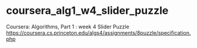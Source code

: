 # coursera_alg1_w4_slider_puzzle
Coursera: Algorithms, Part 1 : week 4 Slider Puzzle https://coursera.cs.princeton.edu/algs4/assignments/8puzzle/specification.php

